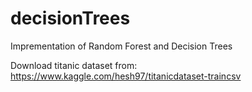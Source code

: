 # decisionTrees
Imprementation of Random Forest and Decision Trees

Download titanic dataset from: https://www.kaggle.com/hesh97/titanicdataset-traincsv
